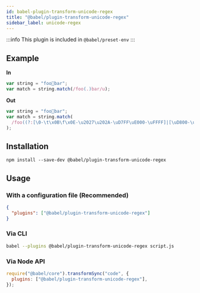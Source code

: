 ```yaml
---
id: babel-plugin-transform-unicode-regex
title: "@babel/plugin-transform-unicode-regex"
sidebar_label: unicode-regex
---
```


:::info
This plugin is included in `@babel/preset-env`
:::

## Example

**In**

```js title="JavaScript"
var string = "foo💩bar";
var match = string.match(/foo(.)bar/u);
```

**Out**

```js title="JavaScript"
var string = "foo💩bar";
var match = string.match(
  /foo((?:[\0-\t\x0B\f\x0E-\u2027\u202A-\uD7FF\uE000-\uFFFF]|[\uD800-\uDBFF][\uDC00-\uDFFF]|[\uD800-\uDBFF](?![\uDC00-\uDFFF])|(?:[^\uD800-\uDBFF]|^)[\uDC00-\uDFFF]))bar/
);
```

## Installation

```shell npm2yarn
npm install --save-dev @babel/plugin-transform-unicode-regex
```

## Usage

### With a configuration file (Recommended)

```json title="babel.config.json"
{
  "plugins": ["@babel/plugin-transform-unicode-regex"]
}
```

### Via CLI

```sh title="Shell"
babel --plugins @babel/plugin-transform-unicode-regex script.js
```

### Via Node API

```js title="JavaScript"
require("@babel/core").transformSync("code", {
  plugins: ["@babel/plugin-transform-unicode-regex"],
});
```

